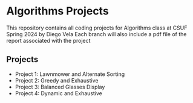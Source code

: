 # Algorithms Projects
This repository contains all coding projects for Algorithms class at CSUF Spring 2024 by Diego Vela
Each branch will also include a pdf file of the report associated with the project

## Projects
  - Project 1: Lawnmower and Alternate Sorting
  - Project 2: Greedy and Exhaustive
  - Project 3: Balanced Glasses Display
  - Project 4: Dynamic and Exhaustive
